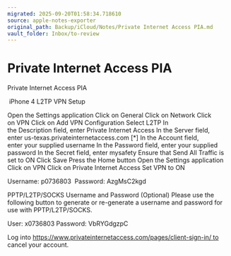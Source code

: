 ```yaml
---
migrated: 2025-09-20T01:58:34.718610
source: apple-notes-exporter
original_path: Backup/iCloud/Notes/Private Internet Access PIA.md
vault_folder: Inbox/to-review
---
```

# Private Internet Access PIA

Private Internet Access PIA

 iPhone 4 L2TP VPN Setup

Open the Settings application
Click on General
Click on Network
Click on VPN
Click on Add VPN Configuration
Select L2TP
In the Description field, enter Private Internet Access
In the Server field, enter us-texas.privateinternetaccess.com [*]
In the Account field, enter your supplied username
In the Password field, enter your supplied password
In the Secret field, enter mysafety
Ensure that Send All Traffic is set to ON
Click Save
Press the Home button
Open the Settings application
Click on VPN
Click on Private Internet Access
Set VPN to ON

Username: p0736803 
Password: AzgMsC2kgd 

PPTP/L2TP/SOCKS Username and Password (Optional)
Please use the following button to generate or re-generate a username and password for use with PPTP/L2TP/SOCKS.

User: x0736803
Password: VbRYGdgzpC

Log into https://www.privateinternetaccess.com/pages/client-sign-in/ to cancel your account.
